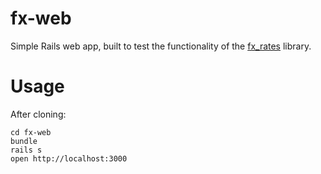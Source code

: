 # fx-web

Simple Rails web app, built to test the functionality of the 
[fx_rates](https://github.com/overture8/fx_rates) library.

# Usage

After cloning:

    cd fx-web
    bundle
    rails s
    open http://localhost:3000
